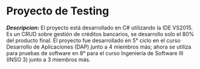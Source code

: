 # Proyecto de Testing

**_Descripcion:_** El proyecto está desarrollado en C# utilizando la IDE VS2015. Es un CRUD sobre gestión de créditos bancarios, se desarrollo solo el 80% del producto final. El proyecto fue desarrollado en 5° ciclo en el curso Desarrollo de Aplicaciones (DAP) junto a 4 miembros más; ahora se utiliza para pruebas de software en 8° para el curso Ingeniería de Software III (INSO 3) junto a 3 miembros más.
